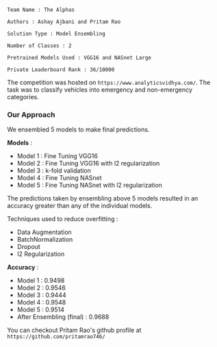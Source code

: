 ```
Team Name : The Alphas

Authors : Ashay Ajbani and Pritam Rao

Solution Type : Model Ensembling

Number of Classes : 2

Pretrained Models Used : VGG16 and NASnet Large

Private Leaderboard Rank : 36/10000
```

The competition was hosted on ```https://www.analyticsvidhya.com/```.
The task was to classify vehicles into emergency and non-emergency categories.

### Our Approach
We ensembled 5 models to make final predictions. 

**Models** : 
<ul>
<li> Model 1 : Fine Tuning VGG16 </li>
<li> Model 2 : Fine Tuning VGG16 with l2 regularization </li>
<li> Model 3 : k-fold validation </li>
<li> Model 4 : Fine Tuning NASnet </li>
<li> Model 5 : Fine Tuning NASnet with l2 regularization</li>
</ul>

The predictions taken by ensembling above 5 models
resulted in an accuracy greater than any of the individual models. 

Techniques used to reduce overfitting : 
<ul>
  <li> Data Augmentation </li>
  <li> BatchNormalization </li>
  <li> Dropout </li>
  <li> l2 Regularization </li>
</ul> 

**Accuracy** : 
<ul>
<li> Model 1 : 0.9498 </li>
<li> Model 2 : 0.9546 </li>
<li> Model 3 : 0.9444 </li>
<li> Model 4 : 0.9548 </li>
<li> Model 5 : 0.9514 </li>
<li> After Ensembling (final) : 0.9688 </li>
</ul>

You can checkout Pritam Rao's github profile at ```https://github.com/pritamrao746/```
